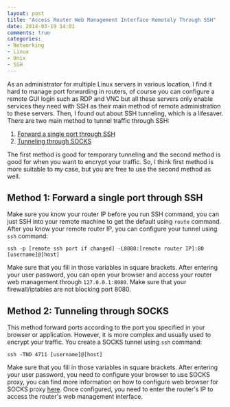 ```yaml
---
layout: post
title: "Access Router Web Management Interface Remotely Through SSH"
date: 2014-03-19 14:01
comments: true
categories: 
- Networking
- Linux
- Unix
- SSH
---
```

As an administrator for multiple Linux servers in various location, I find it
hard to manage port forwarding in routers, of course you can configure a
remote GUI login such as RDP and VNC but all these servers only enable
services they need with SSH as their main method of remote administration
to these servers. Then, I found out about SSH tunneling, which is a lifesaver.
There are two main method to tunnel traffic through SSH:

1. [Forward a single port through SSH](http://superuser.com/questions/330131/ssh-tunnel-to-home-network-and-access-router-web-interface)
2. [Tunneling through SOCKS](https://wiki.archlinux.org/index.php/Secure_Shell#Encrypted_SOCKS_tunnel)
<!-- more -->

The first method is good for temporary tunneling and the second method is good
for when you want to encrypt your traffic. So, I think first method is more
suitable to my case, but you are free to use the second method as well.

## Method 1: Forward a single port through SSH
Make sure you know your router IP before you run SSH command, you can just SSH
into your remote machine to get the default using `route` command. After you
know your remote router IP, you can configure your tunnel using `ssh` command:

    ssh -p [remote ssh port if changed] -L8080:[remote router IP]:80 [username]@[host]

Make sure that you fill in those variables in square brackets. After entering
your user password, you can open your browser and access your router web management
through `127.0.0.1:8080`. Make sure that your firewall/iptables are not blocking port 8080.

## Method 2: Tunneling through SOCKS
This method forward ports according to the port you specified in your browser
or application. However, it is more complex and usually used to encrypt your
traffic. You create a SOCKS tunnel using `ssh` command:

    ssh -TND 4711 [username]@[host]

Make sure that you fill in those variables in square brackets. After entering
your user password, you need to configure your browser to use SOCKS proxy, you
can find more information on how to configure web browser for SOCKS proxy
[here](https://wiki.archlinux.org/index.php/Secure_Shell#Encrypted_SOCKS_tunnel).
Once configured, you need to enter the router's IP to access the router's web
management interface.
